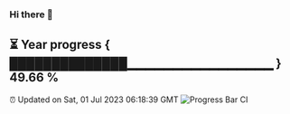 ### Hi there 👋
⏳ Year progress { ██████████████▁▁▁▁▁▁▁▁▁▁▁▁▁▁▁▁ } 49.66 %
---
⏰ Updated on Sat, 01 Jul 2023 06:18:39 GMT
![Progress Bar CI](https://github.com/liununu/liununu/workflows/Progress%20Bar%20CI/badge.svg)
